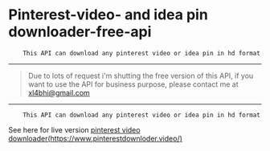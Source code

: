 # Pinterest-video- and idea pin downloader-free-api


        This API can download any pinterest video or idea pin in hd format

***

> Due to lots of request i'm shutting the free version of this API, if you want to use the API for business purpose, please contact me at xl4bhi@gmail.com

***



        This API can download any pinterest video or idea pin in hd format
    
  See here for live version [pinterest video downloader(https://www.pinterestdownloder.video/)](https://www.pinterestdownloder.video/)
